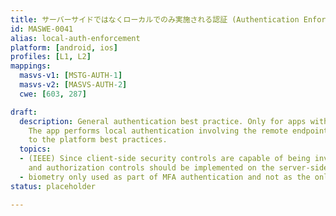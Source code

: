 ```yaml
---
title: サーバーサイドではなくローカルでのみ実施される認証 (Authentication Enforced Only Locally Instead of on the Server-side)
id: MASWE-0041
alias: local-auth-enforcement
platform: [android, ios]
profiles: [L1, L2]
mappings:
  masvs-v1: [MSTG-AUTH-1]
  masvs-v2: [MASVS-AUTH-2]
  cwe: [603, 287]

draft:
  description: General authentication best practice. Only for apps with connection.
    The app performs local authentication involving the remote endpoint and according
    to the platform best practices.
  topics:
  - (IEEE) Since client-side security controls are capable of being invaded, authentication
    and authorization controls should be implemented on the server-side.
  - biometry only used as part of MFA authentication and not as the only auth method
status: placeholder

---
```


